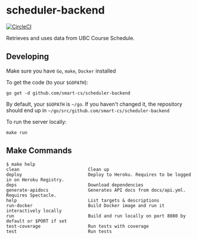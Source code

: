 # scheduler-backend
[![CircleCI](https://circleci.com/gh/Smart-CS/scheduler-backend.svg?style=svg)](https://circleci.com/gh/Smart-CS/scheduler-backend)

Retrieves and uses data from UBC Course Schedule.

## Developing
Make sure you have `Go`, `make`, `Docker` installed

To get the code (to your `$GOPATH`):
```
go get -d github.com/smart-cs/scheduler-backend
```
By default, your `$GOPATH` is `~/go`. If you haven't changed it, the repository should end up in `~/go/src/github.com/smart-cs/scheduler-backend`

To run the server locally:
```shell
make run
```

## Make Commands
```shell
$ make help
clean                          Clean up
deploy                         Deploy to Heroku. Requires to be logged in on Heroku Registry.
deps                           Download dependencies
generate-apidocs               Generates API docs from docs/api.yml. Requires Spectacle.
help                           List targets & descriptions
run-docker                     Build Docker image and run it interactively locally
run                            Build and run locally on port 8080 by default or $PORT if set
test-coverage                  Run tests with coverage
test                           Run tests
```
